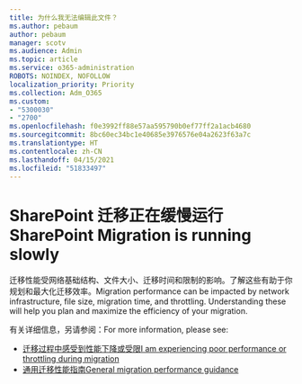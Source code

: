 ```yaml
---
title: 为什么我无法编辑此文件？
ms.author: pebaum
author: pebaum
manager: scotv
ms.audience: Admin
ms.topic: article
ms.service: o365-administration
ROBOTS: NOINDEX, NOFOLLOW
localization_priority: Priority
ms.collection: Adm_O365
ms.custom:
- "5300030"
- "2700"
ms.openlocfilehash: f0e3992ff88e57aa595790b0ef77ff2a1acb4680
ms.sourcegitcommit: 8bc60ec34bc1e40685e3976576e04a2623f63a7c
ms.translationtype: HT
ms.contentlocale: zh-CN
ms.lasthandoff: 04/15/2021
ms.locfileid: "51833497"
---
```

# <a name="sharepoint-migration-is-running-slowly"></a><span data-ttu-id="48842-102">SharePoint 迁移正在缓慢运行</span><span class="sxs-lookup"><span data-stu-id="48842-102">SharePoint Migration is running slowly</span></span>

<span data-ttu-id="48842-p101">迁移性能受网络基础结构、文件大小、迁移时间和限制的影响。了解这些有助于你规划和最大化迁移效率。</span><span class="sxs-lookup"><span data-stu-id="48842-p101">Migration performance can be impacted by network infrastructure, file size, migration time, and throttling. Understanding these will help you plan and maximize the efficiency of your migration.</span></span>

<span data-ttu-id="48842-105">有关详细信息，另请参阅：</span><span class="sxs-lookup"><span data-stu-id="48842-105">For more information, please see:</span></span>

- [<span data-ttu-id="48842-106">迁移过程中感受到性能下降或受限</span><span class="sxs-lookup"><span data-stu-id="48842-106">I am experiencing poor performance or throttling during migration</span></span>](https://docs.microsoft.com/sharepointmigration/sharepoint-online-and-onedrive-migration-speed#faq-and-troubleshooting)
- [<span data-ttu-id="48842-107">通用迁移性能指南</span><span class="sxs-lookup"><span data-stu-id="48842-107">General migration performance guidance</span></span>](https://docs.microsoft.com/sharepointmigration/sharepoint-online-and-onedrive-migration-speed)
